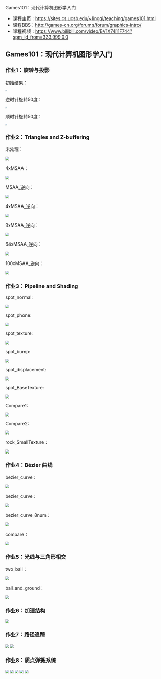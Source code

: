 Games101：现代计算机图形学入门
- 课程主页：https://sites.cs.ucsb.edu/~lingqi/teaching/games101.html
- 课程BBS：http://games-cn.org/forums/forum/graphics-intro/
- 课程视频：https://www.bilibili.com/video/BV1X7411F744?spm_id_from=333.999.0.0



## Games101：现代计算机图形学入门

### 作业1：旋转与投影

初始结果：

<img src="./images/p1_0.png"  style="zoom:30%;" />

逆时针旋转50度：

<img src="./images/p1_1.png"  style="zoom:30%;" />

顺时针旋转50度：

<img src="./images/p1_2.png"  style="zoom:30%;" />



### 作业2：Triangles and Z-buffering

未处理：

<img src="./images/p2_base.png"  style="zoom:70%;" />

4xMSAA：

<img src="./images/p2_4xMSAA.png"  style="zoom:70%;" />

MSAA_逆向：

<img src="./images/p2_base_inv.png"  style="zoom:70%;" />

4xMSAA_逆向：

<img src="./images/p2_4xMSAA_inv.png"  style="zoom:70%;" />

9xMSAA_逆向：

<img src="./images/p2_9xMSAA_inv.png"  style="zoom:70%;" />

64xMSAA_逆向：

<img src="./images/p2_64xMSAA_inv.png"  style="zoom:70%;" />

100xMSAA_逆向：

<img src="./images/p2_100xMSAA_inv.png"  style="zoom:70%;" />



### 作业3：Pipeline and Shading

spot_normal:

<img src="./images/p3_spot_normal.png"  style="zoom:70%;" />

spot_phone:

<img src="./images/p3_spot_phone.png"  style="zoom:70%;" />

spot_texture:

<img src="./images/p3_spot_texture.png"  style="zoom:70%;" />

spot_bump:

<img src="./images/p3_spot_bump.png"  style="zoom:70%;" />

spot_displacement:

<img src="./images/p3_spot_displacement.png"  style="zoom:70%;" />

spot_BaseTexture:

<img src="./images/p3_spot_BaseTexture.png"  style="zoom:70%;" />

Compare1:

<img src="./images/p3_compare1.png"  style="zoom:70%;" />

Compare2:

<img src="./images/p3_compare2.png"  style="zoom:70%;" />

rock_SmallTexture：

<img src="./images/p3_rock_SmallTexture.png"  style="zoom:70%;" />



### 作业4：Bézier 曲线

bezier_curve：

<img src="./images/p4_my_bezier_curve_green.png"  style="zoom:70%;" />

bezier_curve：

<img src="./images/p4_my_bezier_curve_yellow.png"  style="zoom:70%;" />

bezier_curve_8num：

<img src="./images/p4_my_bezier_curve_8num.png"  style="zoom:70%;" />

compare：

<img src="./images/p4_compare.png"  style="zoom:70%;" />



### 作业5：光线与三角形相交

two_ball：

<img src="./images/p5_two_ball.png"  style="zoom:70%;" />

ball_and_ground：

<img src="./images/p5_ball_and_ground.png"  style="zoom:70%;" />



### 作业6：加速结构

<img src="./images/p6_BVH.png"  style="zoom:70%;" />



### 作业7：路径追踪

<img src="./images/p7_512x512_SSP2.png"  style="zoom:70%;" />

<img src="./images/p7_512x512_SSP16.png"  style="zoom:70%;" />



### 作业8：质点弹簧系统

<img src="./images/p8_rope.png"  style="zoom:70%;" />

<img src="./images/p8_explicit method.png"  style="zoom:70%;" />

<img src="./images/p8_semi-implicit method.png"  style="zoom:70%;" />

<img src="./images/p8_Verlet.png"  style="zoom:70%;" />

<img src="./images/p8_Verlet+damp.png"  style="zoom:70%;" />

